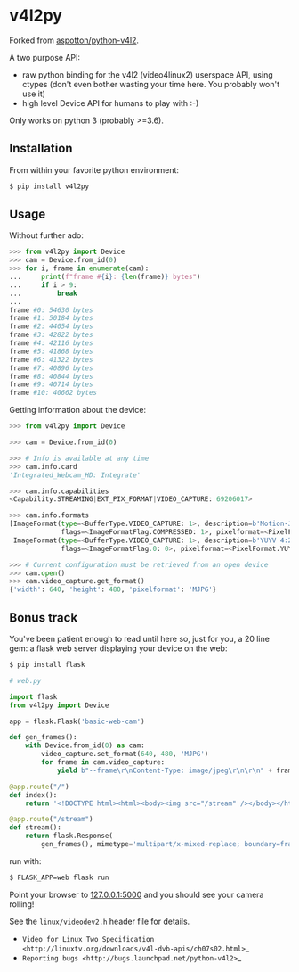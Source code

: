 # v4l2py

Forked from [aspotton/python-v4l2](https://github.com/aspotton/python-v4l2).

A two purpose API:

* raw python binding for the v4l2 (video4linux2) userspace API, using ctypes (don't even
  bother wasting your time here. You probably won't use it)
* high level Device API for humans to play with :-)

Only works on python 3 (probably >=3.6).


## Installation

From within your favorite python environment:

```bash
$ pip install v4l2py
```

## Usage

Without further ado:

```python
>>> from v4l2py import Device
>>> cam = Device.from_id(0)
>>> for i, frame in enumerate(cam):
...     print(f"frame #{i}: {len(frame)} bytes")
...     if i > 9:
...         break
...
frame #0: 54630 bytes
frame #1: 50184 bytes
frame #2: 44054 bytes
frame #3: 42822 bytes
frame #4: 42116 bytes
frame #5: 41868 bytes
frame #6: 41322 bytes
frame #7: 40896 bytes
frame #8: 40844 bytes
frame #9: 40714 bytes
frame #10: 40662 bytes
```

Getting information about the device:

```python
>>> from v4l2py import Device

>>> cam = Device.from_id(0)

>>> # Info is available at any time
>>> cam.info.card
'Integrated_Webcam_HD: Integrate'

>>> cam.info.capabilities
<Capability.STREAMING|EXT_PIX_FORMAT|VIDEO_CAPTURE: 69206017>

>>> cam.info.formats
[ImageFormat(type=<BufferType.VIDEO_CAPTURE: 1>, description=b'Motion-JPEG',
             flags=<ImageFormatFlag.COMPRESSED: 1>, pixelformat=<PixelFormat.MJPEG: 1196444237>),
 ImageFormat(type=<BufferType.VIDEO_CAPTURE: 1>, description=b'YUYV 4:2:2',
             flags=<ImageFormatFlag.0: 0>, pixelformat=<PixelFormat.YUYV: 1448695129>)]

>>> # Current configuration must be retrieved from an open device
>>> cam.open()
>>> cam.video_capture.get_format()
{'width': 640, 'height': 480, 'pixelformat': 'MJPG'}
```


## Bonus track

You've been patient enough to read until here so, just for you,
a 20 line gem: a flask web server displaying your device on the web:

```bash
$ pip install flask
```

```python
# web.py

import flask
from v4l2py import Device

app = flask.Flask('basic-web-cam')

def gen_frames():
    with Device.from_id(0) as cam:
        video_capture.set_format(640, 480, 'MJPG')
        for frame in cam.video_capture:
            yield b"--frame\r\nContent-Type: image/jpeg\r\n\r\n" + frame + b"\r\n"

@app.route("/")
def index():
    return '<!DOCTYPE html><html><body><img src="/stream" /></body></html>'

@app.route("/stream")
def stream():
    return flask.Response(
        gen_frames(), mimetype='multipart/x-mixed-replace; boundary=frame')
```

run with:

```bash
$ FLASK_APP=web flask run
```

Point your browser to [127.0.0.1:5000](http://127.0.0.1:5000) and you should see
your camera rolling!


See the ``linux/videodev2.h`` header file for details.

* `Video for Linux Two Specification <http://linuxtv.org/downloads/v4l-dvb-apis/ch07s02.html>`_
* `Reporting bugs <http://bugs.launchpad.net/python-v4l2>`_
